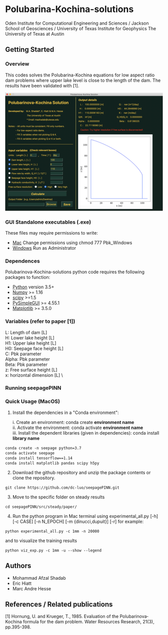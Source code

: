 # Polubarina-Kochina-solutions
Oden Institute for Computational Engineering and Sciences / Jackson School of Geosciences / University of Texas Institute for Geophysics
The University of Texas at Austin


## Getting Started

### Overview

This codes solves the Polubarina-Kochina equations for low aspect ratio dam problems where upper lake level is close to the length of the dam. The results have been validated with [1].

![cover](/cover/cover.png?raw=true)

### GUI Standalone executables (.exe)
These files may require permissions to write:
- [Mac](https://drive.google.com/drive/u/0/folders/184aby8uWy1ZTMGidqhQwq9rfznjocVY1) Change permissions using chmod 777 Pbk_Windows
- [Windows](https://drive.google.com/drive/u/0/folders/184aby8uWy1ZTMGidqhQwq9rfznjocVY1) Run as Administrator

### Dependences

Polubarinova-Kochina-solutions python code requires the following packages to function:
- [Python](https://www.python.org/) version 3.5+
- [Numpy](http://www.numpy.org/) >= 1.16
- [scipy](https://www.scipy.org/) >=1.5
- [PySimpleGUI](https://pypi.org/project/PySimpleGUI/) >= 4.55.1
- [Matplotlib](https://matplotlib.org/) >= 3.5.0


### Variables (refer to paper [1])
L: Length of dam [L] \
H: Lower lake height [L] \
H1: Upper lake height [L]\
H0: Seepage face height [L]\
C: Pbk parameter \
Alpha: Pbk parameter \
Beta:  Pbk parameter \
z: Free surface height [L] \
x: horizontal dimension [L] \

### Running seepagePINN


### Quick Usage (MacOS)


1. Install the dependencies in a "Conda environment":

    i. Create an environment: conda create **environment name**\
    ii. Activate the environment: conda activate **environment name**\
    iii. Install the dependent libraries (given in dependencies): conda install **library name**
```
conda create -n seepage python=3.7
conda activate seepage 
conda install tensorflow==1.14
conda install matplotlib pandas scipy h5py
```
<!--
```
conda create -n seepage -c uvilla -c conda-forge fenics==2019.1.0 matplotlib scipy jupyter python=3.7
conda activate seepage
conda install -c conda-forge tensorflow==1.13.2
conda install -c conda-forge numpy=1.16.6 -y
conda install -c conda-forge pandas -y
conda install -c anaconda scipy=1.5.3 -y
conda install -c anaconda h5py=3.3.0 -y
```
-->
2. Download the github repository and unzip the package contents or clone the repository.
```
git clone https://github.com/dc-luo/seepagePINN.git
```
3. Move to the specific folder on steady results
```
cd seepagePINN/src/steady/paper/
```
4. Run the python program in Mac terminal using experimental_all.py [-h] [-c CASE] [-n N_EPOCH] [-m {dinucci,dupuit}] [-r]
for example:
```
python experimental_all.py -c 1mm -n 20000
```
and to visualize the training results
```
python viz_exp.py -c 1mm -u --show --legend
```
## Authors
- Mohammad Afzal Shadab
- Eric Hiatt
- Marc Andre Hesse

<!--- Cite the code: [![DOI](https://zenodo.org/badge/373661080.svg)](https://zenodo.org/badge/latestdoi/373661080) -->


## References / Related publications
[1] Hornung, U. and Krueger, T., 1985. Evaluation of the Polubarinova‐Kochina formula for the dam problem. Water Resources Research, 21(3), pp.395-398.
